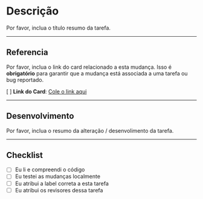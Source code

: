 # Descrição

Por favor, inclua o título resumo da tarefa.

---

## Referencia

Por favor, inclua o link do card relacionado a esta mudança. 
Isso é **obrigatório** para garantir que a mudança está associada a uma tarefa ou bug reportado.

[ ] **Link do Card**: [Cole o link aqui](#)

---

## Desenvolvimento

Por favor, inclua o resumo da alteração / desenvolimento da tarefa.

---

## Checklist

- [ ] Eu li e compreendi o código
- [ ] Eu testei as mudanças localmente
- [ ] Eu atribui a label correta a esta tarefa
- [ ] Eu atribui os revisores dessa tarefa
